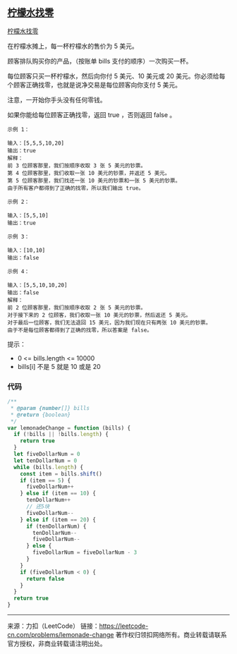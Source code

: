 ## [柠檬水找零](https://leetcode-cn.com/problems/lemonade-change/)

[柠檬水找零](https://leetcode-cn.com/problems/lemonade-change/)

在柠檬水摊上，每一杯柠檬水的售价为 5 美元。

顾客排队购买你的产品，（按账单 bills 支付的顺序）一次购买一杯。

每位顾客只买一杯柠檬水，然后向你付 5 美元、10 美元或 20 美元。你必须给每个顾客正确找零，也就是说净交易是每位顾客向你支付 5 美元。

注意，一开始你手头没有任何零钱。

如果你能给每位顾客正确找零，返回 true ，否则返回 false 。

```
示例 1：

输入：[5,5,5,10,20]
输出：true
解释：
前 3 位顾客那里，我们按顺序收取 3 张 5 美元的钞票。
第 4 位顾客那里，我们收取一张 10 美元的钞票，并返还 5 美元。
第 5 位顾客那里，我们找还一张 10 美元的钞票和一张 5 美元的钞票。
由于所有客户都得到了正确的找零，所以我们输出 true。
```

```
示例 2：

输入：[5,5,10]
输出：true
```

```
示例 3：

输入：[10,10]
输出：false
```

```
示例 4：

输入：[5,5,10,10,20]
输出：false
解释：
前 2 位顾客那里，我们按顺序收取 2 张 5 美元的钞票。
对于接下来的 2 位顾客，我们收取一张 10 美元的钞票，然后返还 5 美元。
对于最后一位顾客，我们无法退回 15 美元，因为我们现在只有两张 10 美元的钞票。
由于不是每位顾客都得到了正确的找零，所以答案是 false。
```




提示：

* 0 <= bills.length <= 10000
* bills[i] 不是 5 就是 10 或是 20 



### 代码

```js
/**
 * @param {number[]} bills
 * @return {boolean}
 */
var lemonadeChange = function (bills) {
  if (!bills || !bills.length) {
    return true
  }
  let fiveDollarNum = 0
  let tenDollarNum = 0
  while (bills.length) {
    const item = bills.shift()
    if (item == 5) {
      fiveDollarNum++
    } else if (item == 10) {
      tenDollarNum++
      // 还5块
      fiveDollarNum--
    } else if (item == 20) {
      if (tenDollarNum) {
        tenDollarNum--
        fiveDollarNum--
      } else {
        fiveDollarNum = fiveDollarNum - 3
      }
    }
    if (fiveDollarNum < 0) {
      return false
    }
  }
  return true
}
```



















----

来源：力扣（LeetCode）
链接：https://leetcode-cn.com/problems/lemonade-change
著作权归领扣网络所有。商业转载请联系官方授权，非商业转载请注明出处。